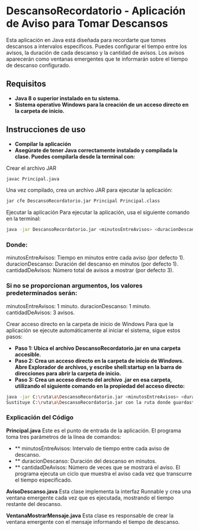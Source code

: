 # DescansoRecordatorio - Aplicación de Aviso para Tomar Descansos
Esta aplicación en Java está diseñada para recordarte que tomes descansos a intervalos específicos. Puedes configurar el tiempo entre los avisos, la duración de cada descanso y la cantidad de avisos. Los avisos aparecerán como ventanas emergentes que te informarán sobre el tiempo de descanso configurado.

## Requisitos
- **Java 8 o superior instalado en tu sistema.**
- **Sistema operativo Windows para la creación de un acceso directo en la carpeta de inicio.**
## Instrucciones de uso
- **Compilar la aplicación**
- **Asegúrate de tener Java correctamente instalado y compilada la clase. Puedes compilarla desde la terminal con:**

Crear el archivo JAR
```bash
javac Principal.java
```

Una vez compilado, crea un archivo JAR para ejecutar la aplicación:
```bash
jar cfe DescansoRecordatorio.jar Principal Principal.class
```
Ejecutar la aplicación
Para ejecutar la aplicación, usa el siguiente comando en la terminal:

```bash
java -jar DescansoRecordatorio.jar <minutosEntreAvisos> <duracionDescanso> <cantidadDeAvisos>
```
### Donde:
minutosEntreAvisos: Tiempo en minutos entre cada aviso (por defecto 1).
duracionDescanso: Duración del descanso en minutos (por defecto 1).
cantidadDeAvisos: Número total de avisos a mostrar (por defecto 3).

### Si no se proporcionan argumentos, los valores predeterminados serán:
minutosEntreAvisos: 1 minuto.
duracionDescanso: 1 minuto.
cantidadDeAvisos: 3 avisos.

Crear acceso directo en la carpeta de inicio de Windows
Para que la aplicación se ejecute automáticamente al iniciar el sistema, sigue estos pasos:

- **Paso 1: Ubica el archivo DescansoRecordatorio.jar en una carpeta accesible.**
- **Paso 2: Crea un acceso directo en la carpeta de inicio de Windows. Abre Explorador de archivos, y escribe shell:startup en la barra de direcciones para abrir la carpeta de inicio.**
- **Paso 3: Crea un acceso directo del archivo .jar en esa carpeta, utilizando el siguiente comando en la propiedad del acceso directo:**
```bash
java -jar C:\ruta\a\DescansoRecordatorio.jar <minutosEntreAvisos> <duracionDescanso> <cantidadDeAvisos>
Sustituye C:\ruta\a\DescansoRecordatorio.jar con la ruta donde guardaste el archivo JAR y ajusta los valores de los parámetros según desees.
```

### Explicación del Código
**Principal.java**
Este es el punto de entrada de la aplicación. El programa toma tres parámetros de la línea de comandos:

- ** minutosEntreAvisos: Intervalo de tiempo entre cada aviso de descanso.
- ** duracionDescanso: Duración del descanso en minutos.
- ** cantidadDeAvisos: Número de veces que se mostrará el aviso.
El programa ejecuta un ciclo que muestra el aviso cada vez que transcurre el tiempo especificado.

**AvisoDescanso.java**
Esta clase implementa la interfaz Runnable y crea una ventana emergente cada vez que es ejecutada, mostrando el tiempo restante del descanso.

**VentanaMostrarMensaje.java**
Esta clase es responsable de crear la ventana emergente con el mensaje informando el tiempo de descanso.
